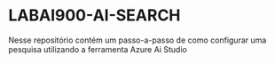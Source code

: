 # LABAI900-AI-SEARCH
Nesse repositório contém um passo-a-passo de como configurar uma pesquisa utilizando a ferramenta Azure Ai Studio
